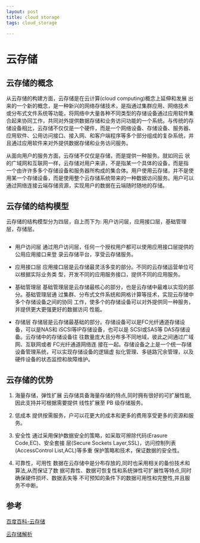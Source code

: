 ```yaml
---
layout: post
title: cloud storage
tags: cloud_storage

---
```

 
# 云存储

## 云存储的概念

  从云存储的构建方面，云存储是在云计算(cloud computing)概念上延伸和发展
出来的一个新的概念，是一种新兴的网络存储技术，是指通过集群应用、网络技术
或分布式文件系统等功能，将网络中大量各种不同类型的存储设备通过应用软件集
合起来协同工作，共同对外提供数据存储和业务访问功能的一个系统。与传统的存
储设备相比，云存储不仅仅是一个硬件，而是一个网络设备、存储设备、服务器、
应用软件、公用访问接口、接入网、和客户端程序等多个部分组成的复杂系统，并
且通过应用软件来对外提供数据存储和业务访问服务。

   从面向用户的服务方面，云存储不仅仅是存储，而是提供一种服务。就如同云
状的广域网和互联网一样，云存储对用户来讲，不是指某一个具体的设备，而是指
一个由许许多多个存储设备和服务器所构成的集合体。用户使用云存储，并不是使
用某一个存储设备，而是使用整个云存储系统带来的一种数据访问服务。用户可以
通过网络连接云端存储资源，实现用户的数据在云端随时随地的存储。

## 云存储的结构模型
  云存储的结构模型分为四层，自上而下为: 用户访问层，应用接口层，基础管理
层，存储层。

![]()

* 用户访问层
通过用户访问层，任何一个授权用户都可以使用应用接口层提供的公用应用接口来登
录云存储平台，享受云存储服务。

* 应用接口层
应用接口层是云存储最灵活多变的部分。不同的云存储运营单位可以根据实际业务类
型，开发不同的应用服务接口，提供不同的应用服务。

* 基础管理层
基础管理层是云存储最核心的部分，也是云存储中最难以实现的部分。基础管理层通
过集群、分布式文件系统和网格计算等技术，实现云存储中多个存储设备之间的协同
工作，使多个的存储设备可以对外提供同一种服务，并提供更大更强更好的数据访问
性能。

* 存储层
存储层是云存储最基础的部分。存储设备可以是FC光纤通道存储设备，可以是NAS和
iSCSI等IP存储设备，也可以是 SCSI或SAS等 DAS存储设备。云存储中的存储设备往
往数量庞大且分布多不同地域，彼此之间通过广域网、互联网或者 FC光纤通道网络连
接在一起。存储设备之上是一个统一存储设备管理系统，可以实现存储设备的逻辑虚
拟化管理、多链路冗余管理，以及硬件设备的状态监控和故障维护。

## 云存储的优势

1. 海量存储，弹性扩展
   云存储具备海量存储的特点,同时拥有很好的可扩展性能,因此支持并可根据需要提供
   线性扩展至 PB 级存储服务。

2. 低成本
   提供按需服务，户可以花更大的成本和更多的费用享受更多的资源和服务。
   
3. 安全性
   通过采用保护数据安全的策略，如采取可擦除代码(Erasure Code,EC)、安全套接
层(Secure Sockets Layer,SSL)，访问控制列表(AccessControl List,ACL)等多重
保护策略和技术，保证数据的安全性。
   
4. 可靠性，可用性
   数据在云存储中是分布存放的,同时也采用相关的备份技术和算法,从而保证了数
据可靠性、数据可恢复性和系统弹性可扩展性等特点,同时确保硬件损坏、数据丢失等
不可预知的条件下的数据可用性和完整性,并且服务不中断。
   
## 参考

[百度百科-云存储](http://baike.baidu.com/link?url=EZ-FqdUGNIjHTXZkM6Y0bM_12E3AFRRhuCsB-ooVhCousgHVfRx2cFmaxMkZwKiGhJwv5v56vgWQ4QHhqZ9Qka)

[云存储解析]()

